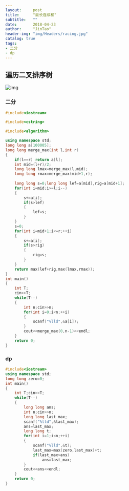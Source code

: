 ```yaml
---
layout:     post
title:      "最长连续和"
subtitle:   ""
date:       2018-04-23
author:     "JinTao"
header-img: "img/Headers/racing.jpg"
catalog: true
tags:
- 二分
- dp
---
```


## 遍历二叉排序树

![img](https://m.qpic.cn/psb?/V11fBiPq0ilfbD/OCcusDkQRnqlyT2rTQiv14EstTvpYdQ2.XmJSThINgk!/b/dEIBAAAAAAAA&bo=FQdGAwAAAAADB3U!&rf=viewer_4)




### 二分
``` cpp
#include<iostream>

#include<cstring>

#include<algorithm>

using namespace std;
long long a[100005];
long long merge_max(int l,int r)
{
	if(l==r) return a[l];
	int mid=(l+r)/2;
	long long lmax=merge_max(l,mid);
	long long rmax=merge_max(mid+1,r);
	
	long long s=0;long long lef=a[mid],rig=a[mid+1];
	for(int i=mid;i>=l;i--)
	{
		s+=a[i];
		if(s>lef)
		{
			lef=s;
		}
	}
	s=0;
	for(int i=mid+1;i<=r;++i)
	{
		s+=a[i];
		if(s>rig)
		{
			rig=s;	
		}	
	}
	return max(lef+rig,max(lmax,rmax));	
} 
int main()
{
	int T;
	cin>>T;
	while(T--)
	{
		int n;cin>>n;
		for(int i=0;i<n;++i)
		{
			scanf("%lld",&a[i]);
		}
		cout<<merge_max(0,n-1)<<endl;
	}
	return 0;
}
```

### dp
```cpp
#include<iostream>
using namespace std;
long long zero=0;
int main()
{
	int T;cin>>T;
	while(T--)
	{
		long long ans;
		int n;cin>>n;
		long long last_max;
		scanf("%lld",&last_max);
		ans=last_max;
		long long t;
		for(int i=1;i<n;++i)
		{
			scanf("%lld",&t);
			last_max=max(zero,last_max)+t;
			if(last_max>ans)
				ans=last_max;
		}
		cout<<ans<<endl;
	}
	return 0;
}
```


